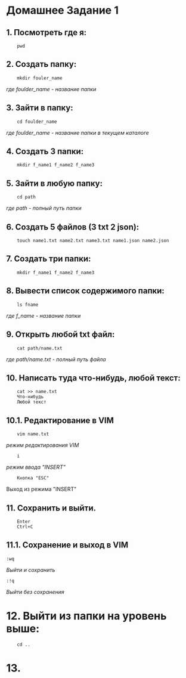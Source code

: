 # Домашнее Задание 1

## 1. Посмотреть где я: 

        pwd

## 2. Создать папку: 

        mkdir fouler_name    
*где foulder_name - название папки*

## 3. Зайти в папку: 
        
        cd foulder_name 
*где foulder_name - название папки в текущем каталоге*

## 4. Создать 3 папки: 

        mkdir f_name1 f_name2 f_name3

## 5. Зайти в любую папку: 

        cd path 
*где path - полный путь папки*

## 6. Создать 5 файлов (3 txt 2 json): 

        touch name1.txt name2.txt name3.txt name1.json name2.json

## 7. Создать три папки: 

        mkdir f_name1 f_name2 f_name3

## 8. Вывести список содержимого папки: 

        ls fname
*где f_name - название папки*

## 9. Открыть любой txt файл: 

        cat path/name.txt
*где path/name.txt - полный путь файла*

## 10. Написать туда что-нибудь, любой текст:

        cat >> name.txt
        Что-нибудь
        Любой текст

## 10.1. Редактирование в VIM

        vim name.txt

*режим редактирования VIM*

        i

*режим ввода "INSERT"* 

        Кнопка "ESC"

Выход из режима "INSERT"

## 11. Сохранить и выйти.

        Enter
        Ctrl+C

## 11.1. Сохранение и выход в VIM

    :wq

*Выйти и сохранить*

    :!q

*Выйти без сохранения*

# 12. Выйти из папки на уровень выше: 

        cd ..

# 13. 


